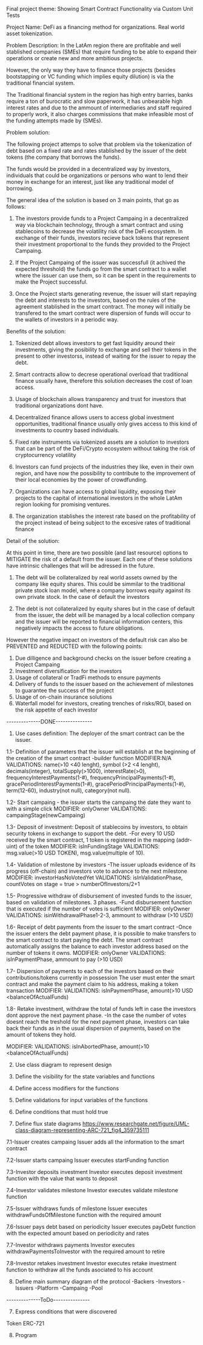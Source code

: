 Final project theme: Showing Smart Contract Functionality via Custom Unit Tests

Project Name: DeFi as a financing method for organizations. Real world asset tokenization.

Problem Description: In the LatAm region there are profitable and well stablished companies (SMEs) that require funding to be able to expand their operations or create new and more ambitious projects.

However, the only way they have to finance those projects (besides bootstapping or VC funding which implies equity dilution) is via the traditional financial system.

The Traditional financial system in the region has high entry barries, banks require a ton of burocratic and slow paperwork, it has unbearable high interest rates and due to the ammount of intermediaries and staff required to properly work, it also charges commissions that make infeasible most of the funding attempts made by (SMEs).



Problem solution: 

The following project attemps to solve that problem via the tokenization of debt based on a fixed rate and rates stablished by the issuer of the debt tokens (the company that borrows the funds).

The funds would be provided in a decentralized way by investors, individuals that could be organizations or persons who want to lend their money in exchange for an interest, just like any traditional model of borrowing.


The general idea of the solution is based on 3 main points, that go as follows:

1. The investors provide funds to a Project Campaing in a decentralized way via blockchain technology, through a smart contract and using stablecoins to decrease the volatility risk of the DeFi ecosystem. In exchange of their funds, investors recieve back tokens that represent their investment proportional to the funds they provided to the Project Campaing.

2. If the Project Campaing of the issuer was successfull (it achived the expected threshold) the funds go from the smart contract to a wallet where the issuer can use them, so it can be spent in the requirements to make the Project successful.

3. Once the Project starts generating revenue, the issuer will start repaying the debt and interests to the investors, based on the rules of the agreement stablished in the smart contract. The money will initially be transfered to the smart contract were dispersion of funds will occur to the wallets of investors in a periodic way.


Benefits of the solution:

1. Tokenized debt allows investors to get fast liquidity around their investments, giving the posibility to exchange and sell their tokens in the present to other investorss, instead of waiting for the issuer to repay the debt.

2. Smart contracts allow to decrese operational overload that traditional finance usually have, therefore this solution decreases the cost of loan access.

3. Usage of blockchain allows transparency and trust for investors that traditional organizations dont have.

4. Decentralized finance allows users to access global investment opportunities, traditional finance usually only gives access to this kind of investments to country based individuals.

5. Fixed rate instruments via tokenized assets are a solution to investors that can be part of the DeFi/Crypto ecosystem without taking the risk of cryptocurrency volatility

6. Investors can fund projects of the industries they like, even in their own region, and have now the possibility to contribute to the improvement of their local economies by the power of crowdfunding.

7. Organizations can have access to global liquidity, exposing their projects to the capital of international investors in the whole LatAm region looking for promising ventures.

8. The organization stablishes the interest rate based on the profitability of the project instead of being subject to the excesive rates of traditional finance


Detail of the solution:

At this point in time, there are two possible (and last resource) options to MITIGATE the risk of a default from the issuer. Each one of these solutions have intrinsic challenges that will be adressed in the future.

1. The debt will be collateralized by real world assets owned by the company like equity shares. This could be simmilar to the traditional private stock loan model, where a company borrows equity against its own private stock. In the case of default the investors 

2. The debt is not collateralized by equity shares but in the case of default from the issuer, the debt will be managed by a local collection company and the issuer will be reported to financial information centers, this negatively impacts the access to future obligations.


However the negative impact on investors of the default risk can also be PREVENTED and REDUCTED with the following points:

1. Due dilligence and background checks on the issuer before creating a Project Campaing
2. Investment diversification for the investors
3. Usage of collateral or TradFi methods to ensure payments
4. Delivery of funds to the issuer based on the achievement of milestones to guarantee the success of the project
5. Usage of on-chain insurance solutions
5. Waterfall model for investors, creating trenches of risks/ROI, based on the risk appetite of each investor


--------------DONE---------------

1. Use cases definition: The deployer of the smart contract can be the issuer.

1.1- Definition of parameters that the issuer will establish at the beginning of the creation of the smart contract
-builder function
MODIFIER:N/A
VALIDATIONS: name(>10 <40 lenght), symbol (>2 <4 lenght), decimals(integer), totalSupply(>1000), interestRate(>0), frequencyInterestPayments(1-#), frequencyPrincipalPayments(1-#), gracePeriodInterestPayments(1-#), gracePeriodPrincipalPayments(1-#), term(12-60), industry(not null), category(not null).

1.2- Start campaing - the issuer starts the campaing the date they want to with a simple click
MODIFIER: onlyOwner
VALIDATIONS: campaingStage(newCampaing)

1.3- Deposit of investment: Deposit of stablecoins by investors, to obtain security tokens in exchange to support the debt.
-For every 10 USD received by the smart contract, 1 token is registered in the mapping (addr-uint) of the token
MODIFIER: isInFundingStage
VALIDATIONS: msg.value(>10 USD TOKEN), msg.value(multiple of 10).

1.4- Validation of milestone by investors
-The issuer uploads evidence of its progress (off-chain) and investors vote to advance to the next milestone
MODIFIER: investorHasNoVotedYet
VALIDATIONS: isInValidationPhase, countVotes on stage = true > numberOfInvestors/2+1


1.5- Progressive withdraw of disbursement of invested funds to the issuer, based on validation of milestones. 3 phases.
-Fund disbursement function that is executed if the number of votes is sufficient
MODIFIER: onlyOwner
VALIDATIONS: isinWithdrawalPhase1-2-3, ammount to withdraw (>10 USD)


1.6- Receipt of debt payments from the issuer to the smart contract
-Once the issuer enters the debt payment phase, it is possible to make transfers to the smart contract to start paying the debt. The smart contract automatically assigns the balance to each investor address based on the number of tokens it owns.
MODIFIER: onlyOwner
VALIDATIONS: isInPaymentPhase, ammount to pay (>10 USD)


1.7- Dispersion of payments to each of the investors based on their contributions/tokens currently in possession
The user must enter the smart contract and make the payment claim to his address, making a token transaction
MODIFIER: 
VALIDATIONS: isInPaymentPhase, amount(>10 USD <balanceOfActualFunds)


1.8- Retake investment, withdraw the total of funds left in case the investors dont approve the next payment phase.
-In the case the number of votes doesnt reach the treshold for the next payment phase, investors can take back their funds as in the usual dispersion of payments, based on the amount of tokens they hold.

MODIFIER: 
VALIDATIONS: isInAbortedPhase, amount(>10 <balanceOfActualFunds)


2. Use class diagram to represent design

3. Define the visibility for the state variables and functions

4. Define access modifiers for the functions

5. Define validations for input variables of the functions

6. Define conditions that must hold true


7. Define flux state diagrams https://www.researchgate.net/figure/UML-class-diagram-representing-ARC-721_fig4_359735111

7.1-Issuer creates campaing
Issuer adds all the information to the smart contract

7.2-Issuer starts campaing
Issuer executes startFunding function

7.3-Investor deposits investment
Investor executes deposit investment function with the value that wants to deposit

7.4-Investor validates milestone
Investor executes validate milestone function

7.5-Issuer withdraws funds of milestone
Issuer executes withdrawFundsOfMilestone function with the required amount

7.6-Issuer pays debt based on periodicity
Issuer executes payDebt function with the expected amount based on periodicity and rates

7.7-Investor withdraws payments
Investor executes withdrawPaymentsToInvestor with the required amount to retire

7.8-Investor retakes investment
Investor executes retake investment function to withdraw all the funds asociated to his account


8. Define main summary diagram of the protocol
-Backers
-Investors
-Issuers
-Platform
-Campaing
-Pool

--------------ToDo---------------

7. Express conditions that were discovered

Token ERC-721 


8. Program